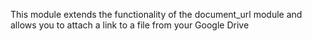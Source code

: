 This module extends the functionality of the document_url module and allows you to
attach a link to a file from your Google Drive
